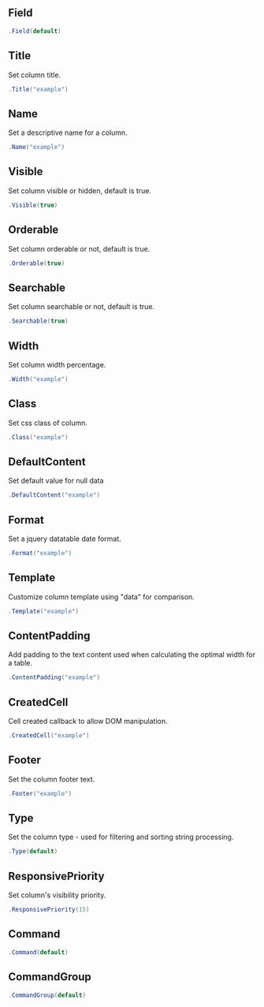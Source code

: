 ## Field

```csharp
.Field(default)
```

## Title
Set column title.
```csharp
.Title("example")
```

## Name
Set a descriptive name for a column.
```csharp
.Name("example")
```

## Visible
Set column visible or hidden, default is true.
```csharp
.Visible(true)
```

## Orderable
Set column orderable or not, default is true.
```csharp
.Orderable(true)
```

## Searchable
Set column searchable or not, default is true.
```csharp
.Searchable(true)
```

## Width
Set column width percentage.
```csharp
.Width("example")
```

## Class
Set css class of column.
```csharp
.Class("example")
```

## DefaultContent
Set default value for null data
```csharp
.DefaultContent("example")
```

## Format
Set a jquery datatable date format.
```csharp
.Format("example")
```

## Template
Customize column template using "data" for comparison.
```csharp
.Template("example")
```

## ContentPadding
Add padding to the text content used when calculating the optimal width for a table.
```csharp
.ContentPadding("example")
```

## CreatedCell
Cell created callback to allow DOM manipulation.
```csharp
.CreatedCell("example")
```

## Footer
Set the column footer text.
```csharp
.Footer("example")
```

## Type
Set the column type - used for filtering and sorting string processing.
```csharp
.Type(default)
```

## ResponsivePriority
Set column's visibility priority.
```csharp
.ResponsivePriority(15)
```

## Command

```csharp
.Command(default)
```

## CommandGroup

```csharp
.CommandGroup(default)
```

